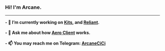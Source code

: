 ### Hi! I'm Arcane.
-------------------
<strong>
- 🔭 I’m currently working on <a href="https://github.com/KitsRIP">Kits</a>, and <a href="https://github.com/ArcaneCiCi/Reliant">Reliant</a>.
<br>
<br>
- 💬 Ask me about how <a href="https://github.com/AeroClient">Aero Client</a> works.
<br>
<br>
- 📫 You may reach me on Telegram: <a href="https://t.me/ArcaneCiCi">ArcaneCiCi</a>
</strong>
